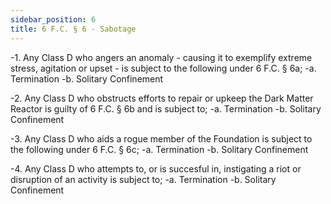 ```yaml
---
sidebar_position: 6
title: 6 F.C. § 6 - Sabotage
---
```


-1. Any Class D who angers an anomaly - causing it to exemplify extreme stress, agitation or upset - is subject to the following under 6 F.C. § 6a;
-a. Termination
-b. Solitary Confinement

-2. Any Class D who obstructs efforts to repair or upkeep the Dark Matter Reactor is guilty of 6 F.C. § 6b and is subject to;
-a. Termination
-b. Solitary Confinement

-3. Any Class D who aids a rogue member of the Foundation is subject to the following under 6 F.C. § 6c;
-a. Termination
-b. Solitary Confinement

-4. Any Class D who attempts to, or is succesful in, instigating a riot or disruption of an activity is subject to;
-a. Termination
-b. Solitary Confinement